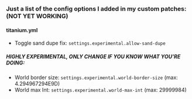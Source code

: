 ### Just a list of the config options I added in my custom patches: (NOT YET WORKING)

#### titanium.yml
- Toggle sand dupe fix: `settings.experimental.allow-sand-dupe`

##### HIGHLY EXPERIMENTAL, ONLY CHANGE IF YOU KNOW WHAT YOU'RE DOING: 
- World border size: `settings.experimental.world-border-size` (max: 4.294967294E9D)
- World max Int: `settings.experimental.world-max-int` (max: 29999984)